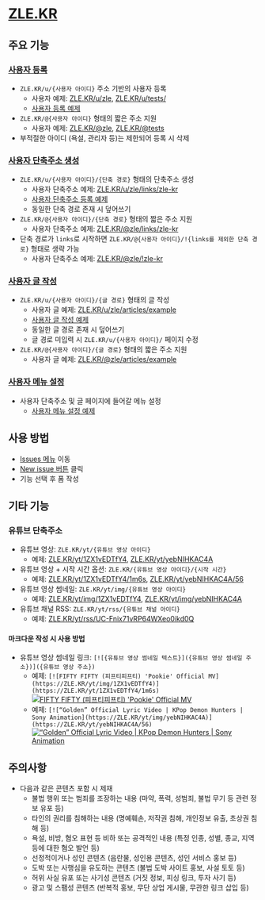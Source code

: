# [ZLE.KR](https://zle.kr)

## 주요 기능

### [사용자 등록](https://github.com/OUS-KR/ZLE.KR/issues/new?template=01-user-register-by-issue.yml)

- `ZLE.KR/u/{사용자 아이디}` 주소 기반의 사용자 등록
  - 사용자 예제: [ZLE.KR/u/zle](https://zle.kr/u/zle), [ZLE.KR/u/tests/](https://zle.kr/u/tests)
  - [사용자 등록 예제](https://github.com/OUS-KR/ZLE.KR/issues/1)
- `ZLE.KR/@{사용자 아이디}` 형태의 짧은 주소 지원
  - 사용자 예제: [ZLE.KR/@zle](https://zle.kr/@zle), [ZLE.KR/@tests](https://zle.kr/@tests)
- 부적절한 아이디 (욕설, 관리자 등)는 제한되어 등록 시 삭제

### [사용자 단축주소 생성](https://github.com/OUS-KR/ZLE.KR/issues/new?template=02-user-short-url-register-by-issue.yml)

- `ZLE.KR/u/{사용자 아이디}/{단축 경로}` 형태의 단축주소 생성
  - 사용자 단축주소 예제: [ZLE.KR/u/zle/links/zle-kr](https://zle.kr/u/zle/links/zle-kr)
  - [사용자 단축주소 등록 예제](https://github.com/OUS-KR/ZLE.KR/issues/2)
  - 동일한 단축 경로 존재 시 덮어쓰기
- `ZLE.KR/@{사용자 아이디}/{단축 경로}` 형태의 짧은 주소 지원
  - 사용자 단축주소 예제: [ZLE.KR/@zle/links/zle-kr](https://zle.kr/@zle/links/zle-kr)
- 단축 경로가 `links`로 시작하면 `ZLE.KR/@{사용자 아이디}/!{links를 제외한 단축 경로}` 형태로 생략 가능
  - 사용자 단축주소 예제: [ZLE.KR/@zle/!zle-kr](https://zle.kr/@zle/!zle-kr)

### [사용자 글 작성](https://github.com/OUS-KR/ZLE.KR/issues/new?template=03-user-article-writing-by-issue.yml)

- `ZLE.KR/u/{사용자 아이디}/{글 경로}` 형태의 글 작성
  - 사용자 글 예제: [ZLE.KR/u/zle/articles/example](https://zle.kr/u/zle/articles/example)
  - [사용자 글 작성 예제](https://github.com/OUS-KR/ZLE.KR/issues/3)
  - 동일한 글 경로 존재 시 덮어쓰기
  - 글 경로 미입력 시 `ZLE.KR/u/{사용자 아이디}/` 페이지 수정
- `ZLE.KR/@{사용자 아이디}/{글 경로}` 형태의 짧은 주소 지원
  - 사용자 글 예제: [ZLE.KR/@zle/articles/example](https://zle.kr/@zle/articles/example)
 
### [사용자 메뉴 설정](https://github.com/OUS-KR/ZLE.KR/issues/new?template=04-user-menu-setting-by-issue.yml)

- 사용자 단축주소 및 글 페이지에 들어갈 메뉴 설정
  - [사용자 메뉴 설정 예제](https://github.com/OUS-KR/ZLE.KR/issues/4)

## 사용 방법

- [Issues 메뉴](https://github.com/OUS-KR/ZLE.KR/issues) 이동
- [New issue 버튼](https://github.com/OUS-KR/ZLE.KR/issues/new/choose) 클릭
- 기능 선택 후 폼 작성

## 기타 기능

### 유튜브 단축주소

- 유튜브 영상: `ZLE.KR/yt/{유튜브 영상 아이디}`
  - 예제: [ZLE.KR/yt/1ZX1vEDTfY4](https://zle.kr/yt/1ZX1vEDTfY4), [ZLE.KR/yt/yebNIHKAC4A](https://zle.kr/yt/yebNIHKAC4A)
- 유튜브 영상 + 시작 시간 옵션: `ZLE.KR/{유튜브 영상 아이디}/{시작 시간}`
  - 예제: [ZLE.KR/yt/1ZX1vEDTfY4/1m6s](https://zle.kr/yt/1ZX1vEDTfY4/1m6s), [ZLE.KR/yt/yebNIHKAC4A/56](https://zle.kr/yt/yebNIHKAC4A/56)
- 유튜브 영상 썸네일: `ZLE.KR/yt/img/{유튜브 영상 아이디}`
  - 예제: [ZLE.KR/yt/img/1ZX1vEDTfY4](https://zle.kr/yt/img/1ZX1vEDTfY4), [ZLE.KR/yt/img/yebNIHKAC4A](https://zle.kr/yt/img/yebNIHKAC4A)
- 유튜브 채널 RSS: `ZLE.KR/yt/rss/{유튜브 채널 아이디}`
  - 예제: [ZLE.KR/yt/rss/UC-Fnix71vRP64WXeo0ikd0Q](https://zle.kr/yt/rss/UC-Fnix71vRP64WXeo0ikd0Q)

#### 마크다운 작성 시 사용 방법

- 유튜브 영상 썸네일 링크: `[![{유튜브 영상 썸네일 텍스트}]({유튜브 영상 썸네일 주소})]({유튜브 영상 주소})`
  - 예제: `[![FIFTY FIFTY (피프티피프티) 'Pookie' Official MV](https://ZLE.KR/yt/img/1ZX1vEDTfY4)](https://ZLE.KR/yt/1ZX1vEDTfY4/1m6s)`
  [![FIFTY FIFTY (피프티피프티) 'Pookie' Official MV](https://ZLE.KR/yt/img/1ZX1vEDTfY4)](https://ZLE.KR/yt/1ZX1vEDTfY4/1m6s)
  - 예제: `[![“Golden” Official Lyric Video | KPop Demon Hunters | Sony Animation](https://ZLE.KR/yt/img/yebNIHKAC4A)](https://ZLE.KR/yt/yebNIHKAC4A/56)`
  [![“Golden” Official Lyric Video | KPop Demon Hunters | Sony Animation](https://ZLE.KR/yt/img/yebNIHKAC4A)](https://ZLE.KR/yt/yebNIHKAC4A/56)

## 주의사항

- 다음과 같은 콘텐츠 포함 시 제재
  - 불법 행위 또는 범죄를 조장하는 내용 (마약, 폭력, 성범죄, 불법 무기 등 관련 정보 유포 등)
  - 타인의 권리를 침해하는 내용 (명예훼손, 저작권 침해, 개인정보 유출, 초상권 침해 등)
  - 욕설, 비방, 혐오 표현 등 비하 또는 공격적인 내용 (특정 인종, 성별, 종교, 지역 등에 대한 혐오 발언 등)
  - 선정적이거나 성인 콘텐츠 (음란물, 성인용 콘텐츠, 성인 서비스 홍보 등)
  - 도박 또는 사행심을 유도하는 콘텐츠 (불법 도박 사이트 홍보, 사설 토토 등)
  - 허위 사실 유포 또는 사기성 콘텐츠 (거짓 정보, 피싱 링크, 투자 사기 등)
  - 광고 및 스팸성 콘텐츠 (반복적 홍보, 무단 상업 게시물, 무관한 링크 삽입 등)